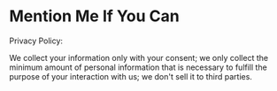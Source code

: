 # Mention Me If You Can

Privacy Policy:

We collect your information only with your consent; we only collect the minimum amount of personal information that is necessary to fulfill the purpose of your interaction with us; we don't sell it to third parties.
